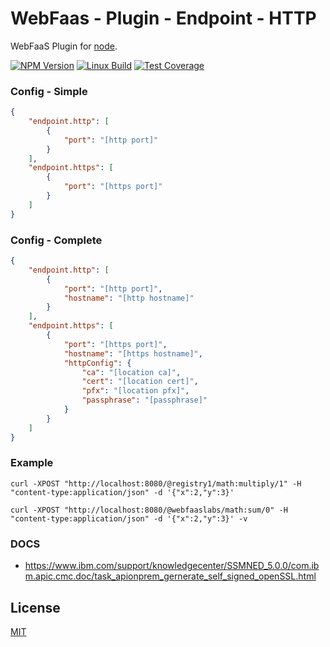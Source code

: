 # WebFaas - Plugin - Endpoint - HTTP

WebFaaS Plugin for [node](http://nodejs.org).

[![NPM Version][npm-image]][npm-url]
[![Linux Build][travis-image]][travis-url]
[![Test Coverage][coveralls-image]][coveralls-url]

### Config - Simple
```json
{
    "endpoint.http": [
        {
            "port": "[http port]"
        }
    ],
    "endpoint.https": [
        {
            "port": "[https port]"
        }
    ]
}
```


### Config - Complete
```json
{
    "endpoint.http": [
        {
            "port": "[http port]",
            "hostname": "[http hostname]"
        }
    ],
    "endpoint.https": [
        {
            "port": "[https port]",
            "hostname": "[https hostname]",
            "httpConfig": {
                "ca": "[location ca]",
                "cert": "[location cert]",
                "pfx": "[location pfx]",
                "passphrase": "[passphrase]"
            }
        }
    ]
}
```

### Example
```shell
curl -XPOST "http://localhost:8080/@registry1/math:multiply/1" -H "content-type:application/json" -d '{"x":2,"y":3}'
```

```shell
curl -XPOST "http://localhost:8080/@webfaaslabs/math:sum/0" -H "content-type:application/json" -d '{"x":2,"y":3}' -v
```

### DOCS
* https://www.ibm.com/support/knowledgecenter/SSMNED_5.0.0/com.ibm.apic.cmc.doc/task_apionprem_gernerate_self_signed_openSSL.html

## License

[MIT](LICENSE)

[npm-image]: https://img.shields.io/npm/v/@webfaas/webfaas-plugin-endpoint-http.svg
[npm-url]: https://npmjs.org/package/@webfaas/webfaas-plugin-endpoint-http

[travis-image]: https://img.shields.io/travis/webfaas/webfaas-plugin-endpoint-http/master.svg?label=linux
[travis-url]: https://travis-ci.org/webfaas/webfaas-plugin-endpoint-http

[coveralls-image]: https://img.shields.io/coveralls/github/webfaas/webfaas-plugin-endpoint-http/master.svg
[coveralls-url]: https://coveralls.io/github/webfaas/webfaas-plugin-endpoint-http?branch=master